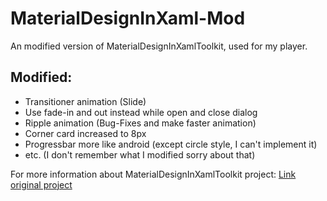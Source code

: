 # MaterialDesignInXaml-Mod
An modified version of MaterialDesignInXamlToolkit, used for my player.

## Modified:
- Transitioner animation (Slide)
- Use fade-in and out instead while open and close dialog
- Ripple animation (Bug-Fixes and make faster animation)
- Corner card increased to 8px
- Progressbar more like android (except circle style, I can't implement it)
- etc. (I don't remember what I modified sorry about that)

For more information about MaterialDesignInXamlToolkit project: [Link original project](https://github.com/MaterialDesignInXAML/MaterialDesignInXamlToolkit)
